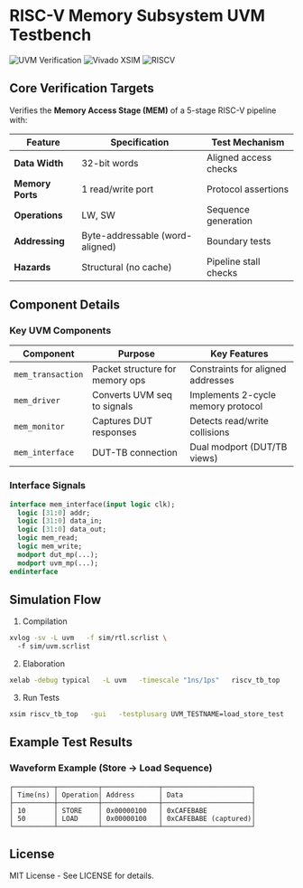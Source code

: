# RISC-V Memory Subsystem UVM Testbench

![UVM Verification](https://img.shields.io/badge/UVS-1.2-blue) 
![Vivado XSIM](https://img.shields.io/badge/Vivado-2024.1-purple)
![RISCV](https://img.shields.io/badge/RISC--V-32bit-green)

## Core Verification Targets

Verifies the **Memory Access Stage (MEM)** of a 5-stage RISC-V pipeline with:

| Feature               | Specification                          | Test Mechanism          |
|-----------------------|---------------------------------------|-------------------------|
| **Data Width**        | 32-bit words                          | Aligned access checks   |
| **Memory Ports**      | 1 read/write port                     | Protocol assertions     |
| **Operations**        | LW, SW                                | Sequence generation     |
| **Addressing**        | Byte-addressable (word-aligned)       | Boundary tests          |
| **Hazards**           | Structural (no cache)                 | Pipeline stall checks   |

## Component Details

### Key UVM Components
| Component            | Purpose                                | Key Features                         |
|----------------------|----------------------------------------|--------------------------------------|
| `mem_transaction`    | Packet structure for memory ops        | Constraints for aligned addresses    |
| `mem_driver`         | Converts UVM seq to signals            | Implements 2-cycle memory protocol   |
| `mem_monitor`        | Captures DUT responses                 | Detects read/write collisions        |
| `mem_interface`      | DUT-TB connection                     | Dual modport (DUT/TB views)          |

### Interface Signals
```systemverilog
interface mem_interface(input logic clk);
  logic [31:0] addr;      
  logic [31:0] data_in;   
  logic [31:0] data_out;  
  logic mem_read;         
  logic mem_write;        
  modport dut_mp(...);    
  modport uvm_mp(...);    
endinterface
```

## Simulation Flow
1. Compilation
```bash
xvlog -sv -L uvm   -f sim/rtl.scrlist \    
  -f sim/uvm.scrlist      
```
2. Elaboration
```bash
xelab -debug typical   -L uvm   -timescale "1ns/1ps"   riscv_tb_top
```
3. Run Tests
```bash
xsim riscv_tb_top   -gui   -testplusarg UVM_TESTNAME=load_store_test
```

## Example Test Results

### Waveform Example (Store → Load Sequence)
```
┌──────────┬──────────┬──────────────┬──────────────────────┐
│ Time(ns) │ Operation│ Address      │ Data                 │
├──────────┼──────────┼──────────────┼──────────────────────┤
│ 10       │ STORE    │ 0x00000100   │ 0xCAFEBABE           │
│ 50       │ LOAD     │ 0x00000100   │ 0xCAFEBABE (captured)│
└──────────┴──────────┴──────────────┴──────────────────────┘
```

## License

MIT License - See LICENSE for details.
